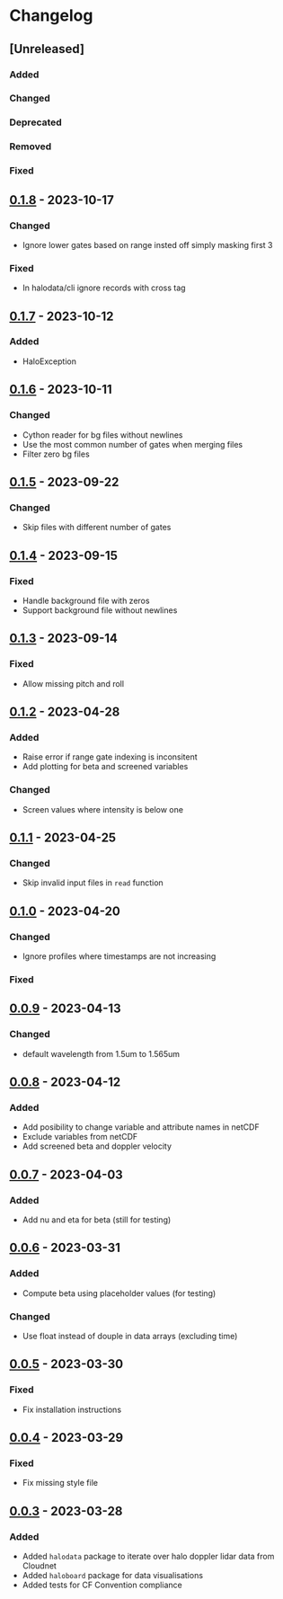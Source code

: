 # Changelog

## [Unreleased]

### Added

### Changed

### Deprecated

### Removed

### Fixed

## [0.1.8] - 2023-10-17

### Changed
- Ignore lower gates based on range insted off simply masking first 3

### Fixed
- In halodata/cli ignore records with cross tag

## [0.1.7] - 2023-10-12

### Added
- HaloException

## [0.1.6] - 2023-10-11

### Changed
- Cython reader for bg files without newlines
- Use the most common number of gates when merging files
- Filter zero bg files

## [0.1.5] - 2023-09-22

### Changed
- Skip files with different number of gates

## [0.1.4] - 2023-09-15

### Fixed
- Handle background file with zeros
- Support background file without newlines

## [0.1.3] - 2023-09-14

### Fixed
- Allow missing pitch and roll

## [0.1.2] - 2023-04-28

### Added
- Raise error if range gate indexing is inconsitent
- Add plotting for beta and screened variables

### Changed
- Screen values where intensity is below one

## [0.1.1] - 2023-04-25

### Changed
- Skip invalid input files in `read` function

## [0.1.0] - 2023-04-20

### Changed
- Ignore profiles where timestamps are not increasing

### Fixed

## [0.0.9] - 2023-04-13

### Changed
- default wavelength from 1.5um to 1.565um

## [0.0.8] - 2023-04-12

### Added
- Add posibility to change variable and attribute names in netCDF
- Exclude variables from netCDF
- Add screened beta and doppler velocity

## [0.0.7] - 2023-04-03

### Added
- Add nu and eta for beta (still for testing)

## [0.0.6] - 2023-03-31

### Added
- Compute beta using placeholder values (for testing)

### Changed
- Use float instead of douple in data arrays (excluding time)

## [0.0.5] - 2023-03-30

### Fixed
- Fix installation instructions

## [0.0.4] - 2023-03-29

### Fixed
- Fix missing style file

## [0.0.3] - 2023-03-28

### Added
- Added `halodata` package to iterate over halo doppler lidar data from Cloudnet
- Added `haloboard` package for data visualisations
- Added tests for CF Convention compliance

[0.0.3]: https://github.com/actris-cloudnet/halo-reader/releases/tag/v0.0.3
[0.0.4]: https://github.com/actris-cloudnet/halo-reader/releases/tag/v0.0.4
[0.0.5]: https://github.com/actris-cloudnet/halo-reader/releases/tag/v0.0.5
[0.0.6]: https://github.com/actris-cloudnet/halo-reader/releases/tag/v0.0.6
[0.0.7]: https://github.com/actris-cloudnet/halo-reader/releases/tag/v0.0.7
[0.0.8]: https://github.com/actris-cloudnet/halo-reader/releases/tag/v0.0.8
[0.0.9]: https://github.com/actris-cloudnet/halo-reader/releases/tag/v0.0.9
[0.1.0]: https://github.com/actris-cloudnet/halo-reader/releases/tag/v0.1.0
[0.1.1]: https://github.com/actris-cloudnet/halo-reader/releases/tag/v0.1.1
[0.1.2]: https://github.com/actris-cloudnet/halo-reader/releases/tag/v0.1.2
[0.1.3]: https://github.com/actris-cloudnet/halo-reader/releases/tag/v0.1.3
[0.1.4]: https://github.com/actris-cloudnet/halo-reader/releases/tag/v0.1.4
[0.1.5]: https://github.com/actris-cloudnet/halo-reader/releases/tag/v0.1.5
[0.1.6]: https://github.com/actris-cloudnet/halo-reader/releases/tag/v0.1.6
[0.1.7]: https://github.com/actris-cloudnet/halo-reader/releases/tag/v0.1.7
[0.1.8]: https://github.com/actris-cloudnet/halo-reader/releases/tag/v0.1.8
